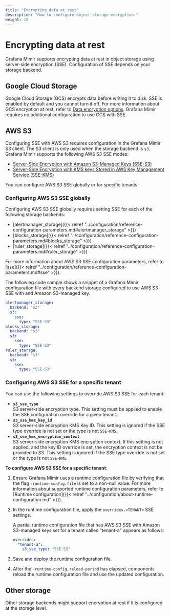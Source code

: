 ```yaml
---
title: "Encrypting data at rest"
description: "How to configure object storage encryption."
weight: 10
---
```


# Encrypting data at rest

Grafana Mimir supports encrypting data at rest in object storage using server-side encryption (SSE).
Configuration of SSE depends on your storage backend.

## Google Cloud Storage

Google Cloud Storage (GCS) encrypts data before writing it to disk. SSE is enabled by default and you cannot turn it off.
For more information about GCS encryption at rest, refer to [Data encryption options](https://cloud.google.com/storage/docs/encryption/).
Grafana Mimir requires no additional configuration to use GCS with SSE.

## AWS S3

Configuring SSE with AWS S3 requires configuration in the Grafana Mimir S3 client.
The S3 client is only used when the storage backend is `s3`.
Grafana Mimir supports the following AWS S3 SSE modes:

- [Server-Side Encryption with Amazon S3-Managed Keys (SSE-S3)](https://docs.aws.amazon.com/AmazonS3/latest/dev/UsingServerSideEncryption.html)
- [Server-Side Encryption with KMS keys Stored in AWS Key Management Service (SSE-KMS)](https://docs.aws.amazon.com/AmazonS3/latest/dev/UsingKMSEncryption.html)

You can configure AWS S3 SSE globally or for specific tenants.

### Configuring AWS S3 SSE globally

Configuring AWS S3 SSE globally requires setting SSE for each of the following storage backends:

- [alertmanager_storage]({{< relref "../configuration/reference-configuration-parameters.md#alertmanager_storage" >}})
- [blocks_storage]({{< relref "../configuration/reference-configuration-parameters.md#blocks_storage" >}})
- [ruler_storage]({{< relref "../configuration/reference-configuration-parameters.md#ruler_storage" >}})

For more information about AWS S3 SSE configuration parameters, refer to [sse]({{< relref "../configuration/reference-configuration-parameters.md#sse" >}}).

The following code sample shows a snippet of a Grafana Mimir configuration file with every backend storage configured to use AWS S3 SSE with and Amazon S3-managed key.

```yaml
alertmanager_storage:
  backend: "s3"
  s3:
    sse:
      type: "SSE-S3"
blocks_storage:
  backend: "s3"
  s3:
    sse:
      type: "SSE-S3"
ruler_storage:
  backend: "s3"
  s3:
    sse:
      type: "SSE-S3"
```

### Configuring AWS S3 SSE for a specific tenant

You can use the following settings to override AWS S3 SSE for each tenant:

- **`s3_sse_type`**<br />
  S3 server-side encryption type.
  This setting must be applied to enable the SSE configuration override for a given tenant.
- **`s3_sse_kms_key_id`**<br />
  S3 server-side encryption KMS Key ID.
  This setting is ignored if the SSE type override is not set or the type is not `SSE-KMS`.
- **`s3_sse_kms_encryption_context`**<br />
  S3 server-side encryption KMS encryption context.
  If this setting is not applied, and the key ID override is set, the encryption context is not be provided to S3.
  This setting is ignored if the SSE type override is not set or the type is not `SSE-KMS`.

**To configure AWS S3 SSE for a specific tenant**:

1. Ensure Grafana Mimir uses a runtime configuration file by verifying that the flag `-runtime-config.file` is set to a non-null value.
   For more information about supported runtime configuration parameters, refer to [Runtime configuration]({{< relref "../configuration/about-runtime-configuration.md" >}}).
1. In the runtime configuration file, apply the `overrides.<TENANT>` SSE settings.

   A partial runtime configuration file that has AWS S3 SSE with Amazon S3-managed keys set for a tenant called "tenant-a" appears as follows:

   ```yaml
   overrides:
     "tenant-a":
       s3_sse_type: "SSE-S3"
   ```

1. Save and deploy the runtime configuration file.
1. After the `-runtime-config.reload-period` has elapsed, components reload the runtime configuration file and use the updated configuration.

## Other storage

Other storage backends might support encryption at rest if it is configured at the storage level.
